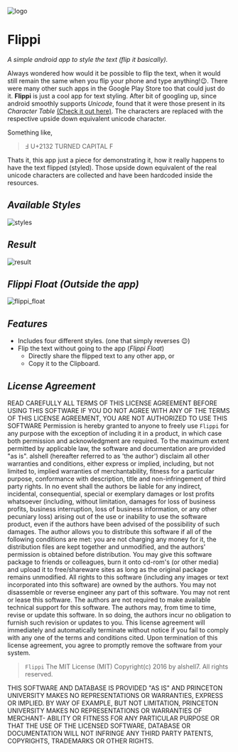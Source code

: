 ![logo](https://github.com/alshell7/flippi/blob/master/app/src/main/res/drawable-xhdpi/flippi_24dp.png)
# __Flippi__
*A simple android app to style the text (flip it basically).*

Always wondered how would it be possible to flip the text, when it would still remain the same when you flip your phone and type anything!:wink:. There were many other such apps in the Google Play Store too that could just do it. **Flippi** is just a cool app for text styling. After bit of googling up, since android smoothly supports _Unicode_, found that it were those present in its _Character Table_ [(Check it out here)](http://unicode-table.com/en/#control-character). The characters are replaced with the respective upside down equivalent unicode character.

Something like,
>Ⅎ U+2132 TURNED CAPITAL F

Thats it, this app just a piece for demonstrating it, how it really happens to have the text flipped (styled). Those upside down equivalent of the real unicode characters are collected and have been hardcoded inside the resources.

## *Available Styles*
![styles](https://github.com/alshell7/flippi/blob/master/styles.png)

## *Result*
![result](https://github.com/alshell7/flippi/blob/master/flipped_text.png)

## *Flippi Float* *(Outside the app)*
![flippi_float](https://github.com/alshell7/flippi/blob/master/flippi_float.png)

## *Features*
* Includes four different styles. (one that simply reverses :wink:)
* Flip the text without going to the app (_Flippi Float_)
  * Directly share the flipped text to any other app, or
  * Copy it to the Clipboard.
  
## *License Agreement*

READ CAREFULLY ALL TERMS OF THIS LICENSE AGREEMENT BEFORE USING
THIS SOFTWARE IF YOU DO NOT AGREE WITH ANY OF THE TERMS OF THIS LICENSE
AGREEMENT, YOU ARE NOT AUTHORIZED TO USE THIS SOFTWARE
Permission is hereby granted to anyone to freely use `Flippi`
for any purpose with the exception of including it in a
product, in which case both permission and acknowledgment are
required.
To the maximum extent permitted by applicable law, the software
and documentation are provided "as is". alshell
(hereafter referred to as 'the author') disclaim all other
warranties and conditions, either express or implied, including,
but not limited to, implied warranties of merchantability, fitness
for a particular purpose, conformance with description, title and
non-infringement of third party rights. In no event shall the
authors be liable for any indirect, incidental, consequential,
special or exemplary damages or lost profits whatsoever
(including, without limitation, damages for loss of business
profits, business interruption, loss of business information, or
any other pecuniary loss) arising out of the use or inability to
use the software product, even if the authors have been advised of
the possibility of such damages.
The author allows you to distribute this software if all of the
following conditions are met: you are not charging any money for
it, the distribution files are kept together and unmodified, and
the authors' permission is obtained before distribution. You may
give this software package to friends or colleagues, burn it onto
cd-rom's (or other media) and upload it to free/shareware sites as
long as the original package remains unmodified.
All rights to this software (including any images or text
incorporated into this software) are owned by the authors.
You may not disassemble or reverse engineer any part of this
software.
You may not rent or lease this software.
The authors are not required to make available technical support
for this software. The authors may, from time to time, revise or
update this software. In so doing, the authors incur no obligation
to furnish such revision or updates to you.
This license agreement will immediately and automatically
terminate without notice if you fail to comply with any one of the
terms and conditions cited. Upon termination of this license
agreement, you agree to promptly remove the software from your
system.
>`Flippi`
>The MIT License (MIT)
>Copyright(c) 2016 by alshell7.
>All rights reserved.

THIS SOFTWARE AND DATABASE IS PROVIDED "AS IS" AND PRINCETON
UNIVERSITY MAKES NO REPRESENTATIONS OR WARRANTIES, EXPRESS OR
IMPLIED.  BY WAY OF EXAMPLE, BUT NOT LIMITATION, PRINCETON
UNIVERSITY MAKES NO REPRESENTATIONS OR WARRANTIES OF MERCHANT-
ABILITY OR FITNESS FOR ANY PARTICULAR PURPOSE OR THAT THE USE  OF
THE LICENSED SOFTWARE, DATABASE OR DOCUMENTATION WILL NOT
INFRINGE ANY THIRD PARTY PATENTS, COPYRIGHTS, TRADEMARKS OR
OTHER RIGHTS.
